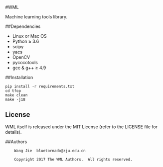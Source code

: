 #WML

Machine learning tools library.

##Dependencies

- Linux or Mac OS
- Python ≥ 3.6
- scipy
- yacs
- OpenCV
- pycocotools
- gcc & g++ ≥ 4.9

##Installation

```
pip install -r requirements.txt
cd tfop
make clean
make -j18
```


## License

WML itself is released under the MIT License (refer to the LICENSE file for details).


##Authors

```
    Wang Jie  bluetornado@zju.edu.cn

    Copyright 2017 The WML Authors.  All rights reserved.
```
